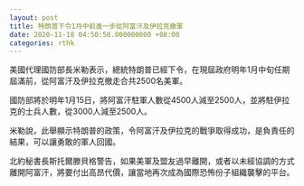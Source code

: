 ```yaml
---
layout: post
title: 特朗普下令1月中前進一步從阿富汗及伊拉克撤軍
date: 2020-11-18 04:50:58.000000000 +08:00
categories: rthk
---
```


美國代理國防部長米勒表示，總統特朗普已經下令，在現屆政府明年1月中旬任期屆滿前，從阿富汗及伊拉克撤走合共2500名美軍。

國防部將於明年1月15日，將阿富汗駐軍人數從4500人減至2500人，並將駐伊拉克的士兵人數，從3000人減至2500人。

米勒說，此舉顯示特朗普的政策，令阿富汗及伊拉克的戰爭取得成功，是負責任的結果，可以讓勇敢的軍人回國。

北約秘書長斯托爾滕貝格警告，如果美軍及盟友過早離開，或者以未經協調的方式離開阿富汗，將要付出高昂代價，讓當地再次成為國際恐怖份子組織襲擊的平台。
